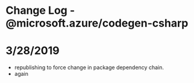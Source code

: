 # Change Log - @microsoft.azure/codegen-csharp

# 3/28/2019
- republishing to force change in package dependency chain.
- again
